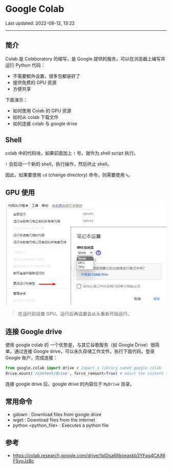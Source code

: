 # Google Colab

Last updated: 2022-08-12, 13:22
****

## 简介

Colab 是 Colaboratory 的缩写，是 Google 提供的服务，可以在浏览器上编写并运行 Python 代码：

- 不需要额外设置，很多包都装好了
- 提供免费的 GPU 资源
- 方便共享

下面演示：

- 如何使用 Colab 的 GPU 资源
- 如何从 colab 下载文件
- 如何连接 colab 与 google drive

## Shell

colab 中的代码块，如果前面加上 `!` 号，就作为 shell script 执行。

`!` 会启动一个新的 shell，执行操作，然后终止 shell。

因此，如果要使用 `cd` (change directory) 命令，则需要使用 `%`。

## GPU 使用

![](images/2022-08-12-12-48-17.png)

> 在运行前设置 GPU，运行后再设置会从头重新开始运行。

## 连接 Google drive

使用 google colab 的 一个优势是，与其它谷歌服务（如 Google Drive）很简单。通过连接 Google drive，可以永久存储工作文件。执行下面代码，登录 Google 账户，完成连接：

```python
from google.colab import drive # Import a library named google.colab
drive.mount('/content/drive', force_remount=True) # mount the content to the directory `/content/drive`
```

连接 google drive 后，google drive 的内容位于 `MyDrive` 目录。

## 常用命令

- gdown : Download files from google drive
- wget : Download files from the internet
- python <python_file> : Executes a python file

## 参考

- https://colab.research.google.com/drive/1plDsa66koeaskb3YFag4CAX6FSyoJzBc
